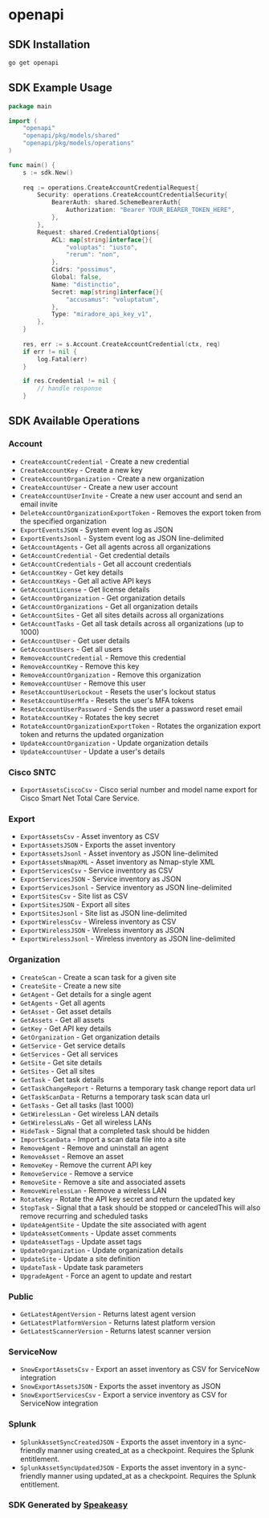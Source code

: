 # openapi

<!-- Start SDK Installation -->
## SDK Installation

```bash
go get openapi
```
<!-- End SDK Installation -->

## SDK Example Usage
<!-- Start SDK Example Usage -->
```go
package main

import (
    "openapi"
    "openapi/pkg/models/shared"
    "openapi/pkg/models/operations"
)

func main() {
    s := sdk.New()
    
    req := operations.CreateAccountCredentialRequest{
        Security: operations.CreateAccountCredentialSecurity{
            BearerAuth: shared.SchemeBearerAuth{
                Authorization: "Bearer YOUR_BEARER_TOKEN_HERE",
            },
        },
        Request: shared.CredentialOptions{
            ACL: map[string]interface{}{
                "voluptas": "iusto",
                "rerum": "non",
            },
            Cidrs: "possimus",
            Global: false,
            Name: "distinctio",
            Secret: map[string]interface{}{
                "accusamus": "voluptatum",
            },
            Type: "miradore_api_key_v1",
        },
    }
    
    res, err := s.Account.CreateAccountCredential(ctx, req)
    if err != nil {
        log.Fatal(err)
    }

    if res.Credential != nil {
        // handle response
    }
```
<!-- End SDK Example Usage -->

<!-- Start SDK Available Operations -->
## SDK Available Operations

### Account

* `CreateAccountCredential` - Create a new credential
* `CreateAccountKey` - Create a new key
* `CreateAccountOrganization` - Create a new organization
* `CreateAccountUser` - Create a new user account
* `CreateAccountUserInvite` - Create a new user account and send an email invite
* `DeleteAccountOrganizationExportToken` - Removes the export token from the specified organization
* `ExportEventsJSON` - System event log as JSON
* `ExportEventsJsonl` - System event log as JSON line-delimited
* `GetAccountAgents` - Get all agents across all organizations
* `GetAccountCredential` - Get credential details
* `GetAccountCredentials` - Get all account credentials
* `GetAccountKey` - Get key details
* `GetAccountKeys` - Get all active API keys
* `GetAccountLicense` - Get license details
* `GetAccountOrganization` - Get organization details
* `GetAccountOrganizations` - Get all organization details
* `GetAccountSites` - Get all sites details across all organizations
* `GetAccountTasks` - Get all task details across all organizations (up to 1000)
* `GetAccountUser` - Get user details
* `GetAccountUsers` - Get all users
* `RemoveAccountCredential` - Remove this credential
* `RemoveAccountKey` - Remove this key
* `RemoveAccountOrganization` - Remove this organization
* `RemoveAccountUser` - Remove this user
* `ResetAccountUserLockout` - Resets the user's lockout status
* `ResetAccountUserMfa` - Resets the user's MFA tokens
* `ResetAccountUserPassword` - Sends the user a password reset email
* `RotateAccountKey` - Rotates the key secret
* `RotateAccountOrganizationExportToken` - Rotates the organization export token and returns the updated organization
* `UpdateAccountOrganization` - Update organization details
* `UpdateAccountUser` - Update a user's details

### Cisco SNTC

* `ExportAssetsCiscoCsv` - Cisco serial number and model name export for Cisco Smart Net Total Care Service.

### Export

* `ExportAssetsCsv` - Asset inventory as CSV
* `ExportAssetsJSON` - Exports the asset inventory
* `ExportAssetsJsonl` - Asset inventory as JSON line-delimited
* `ExportAssetsNmapXML` - Asset inventory as Nmap-style XML
* `ExportServicesCsv` - Service inventory as CSV
* `ExportServicesJSON` - Service inventory as JSON
* `ExportServicesJsonl` - Service inventory as JSON line-delimited
* `ExportSitesCsv` - Site list as CSV
* `ExportSitesJSON` - Export all sites
* `ExportSitesJsonl` - Site list as JSON line-delimited
* `ExportWirelessCsv` - Wireless inventory as CSV
* `ExportWirelessJSON` - Wireless inventory as JSON
* `ExportWirelessJsonl` - Wireless inventory as JSON line-delimited

### Organization

* `CreateScan` - Create a scan task for a given site
* `CreateSite` - Create a new site
* `GetAgent` - Get details for a single agent
* `GetAgents` - Get all agents
* `GetAsset` - Get asset details
* `GetAssets` - Get all assets
* `GetKey` - Get API key details
* `GetOrganization` - Get organization details
* `GetService` - Get service details
* `GetServices` - Get all services
* `GetSite` - Get site details
* `GetSites` - Get all sites
* `GetTask` - Get task details
* `GetTaskChangeReport` - Returns a temporary task change report data url
* `GetTaskScanData` - Returns a temporary task scan data url
* `GetTasks` - Get all tasks (last 1000)
* `GetWirelessLan` - Get wireless LAN details
* `GetWirelessLaNs` - Get all wireless LANs
* `HideTask` - Signal that a completed task should be hidden
* `ImportScanData` - Import a scan data file into a site
* `RemoveAgent` - Remove and uninstall an agent
* `RemoveAsset` - Remove an asset
* `RemoveKey` - Remove the current API key
* `RemoveService` - Remove a service
* `RemoveSite` - Remove a site and associated assets
* `RemoveWirelessLan` - Remove a wireless LAN
* `RotateKey` - Rotate the API key secret and return the updated key
* `StopTask` - Signal that a task should be stopped or canceledThis will also remove recurring and scheduled tasks
* `UpdateAgentSite` - Update the site associated with agent
* `UpdateAssetComments` - Update asset comments
* `UpdateAssetTags` - Update asset tags
* `UpdateOrganization` - Update organization details
* `UpdateSite` - Update a site definition
* `UpdateTask` - Update task parameters
* `UpgradeAgent` - Force an agent to update and restart

### Public

* `GetLatestAgentVersion` - Returns latest agent version
* `GetLatestPlatformVersion` - Returns latest platform version
* `GetLatestScannerVersion` - Returns latest scanner version

### ServiceNow

* `SnowExportAssetsCsv` - Export an asset inventory as CSV for ServiceNow integration
* `SnowExportAssetsJSON` - Exports the asset inventory as JSON
* `SnowExportServicesCsv` - Export a service inventory as CSV for ServiceNow integration

### Splunk

* `SplunkAssetSyncCreatedJSON` - Exports the asset inventory in a sync-friendly manner using created_at as a checkpoint. Requires the Splunk entitlement.
* `SplunkAssetSyncUpdatedJSON` - Exports the asset inventory in a sync-friendly manner using updated_at as a checkpoint. Requires the Splunk entitlement.

<!-- End SDK Available Operations -->

### SDK Generated by [Speakeasy](https://docs.speakeasyapi.dev/docs/using-speakeasy/client-sdks)
